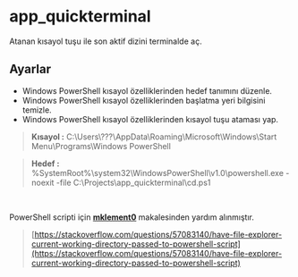 # app_quickterminal
Atanan kısayol tuşu ile son aktif dizini terminalde aç.


Ayarlar
------------------

- Windows PowerShell kısayol özelliklerinden hedef tanımını düzenle.
- Windows PowerShell kısayol özelliklerinden başlatma yeri bilgisini temizle.
- Windows PowerShell kısayol özelliklerinden kısayol tuşu ataması yap.

> **Kısayol :** C:\Users\\???\AppData\Roaming\Microsoft\Windows\Start Menu\Programs\Windows PowerShell

> **Hedef :** %SystemRoot%\system32\WindowsPowerShell\v1.0\powershell.exe -noexit -file C:\Projects\app_quickterminal\cd.ps1

<br>

PowerShell scripti için **[mklement0](https://stackoverflow.com/users/45375/mklement0)** makalesinden yardım alınmıştır.

> [https://stackoverflow.com/questions/57083140/have-file-explorer-current-working-directory-passed-to-powershell-script](https://stackoverflow.com/questions/57083140/have-file-explorer-current-working-directory-passed-to-powershell-script)




